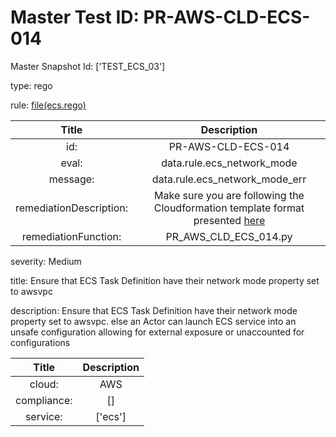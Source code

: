 



# Master Test ID: PR-AWS-CLD-ECS-014


Master Snapshot Id: ['TEST_ECS_03']

type: rego

rule: [file(ecs.rego)]  
  
  
  
  

|Title|Description|
| :---: | :---: |
|id: |PR-AWS-CLD-ECS-014|
|eval: |data.rule.ecs_network_mode|
|message: |data.rule.ecs_network_mode_err|
|remediationDescription: |Make sure you are following the Cloudformation template format presented <a href='https://docs.aws.amazon.com/AWSCloudFormation/latest/UserGuide/aws-resource-ecs-taskdefinition.html#cfn-ecs-taskdefinition-networkmode' target='_blank'>here</a>|
|remediationFunction: |PR_AWS_CLD_ECS_014.py|


severity: Medium

title: Ensure that ECS Task Definition have their network mode property set to awsvpc

description: Ensure that ECS Task Definition have their network mode property set to awsvpc. else an Actor can launch ECS service into an unsafe configuration allowing for external exposure or unaccounted for configurations  
  
  

|Title|Description|
| :---: | :---: |
|cloud: |AWS|
|compliance: |[]|
|service: |['ecs']|



[file(ecs.rego)]: https://github.com/prancer-io/prancer-compliance-test/tree/master/aws/cloud/ecs.rego
